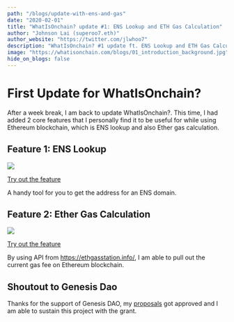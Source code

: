```yaml
---
path: "/blogs/update-with-ens-and-gas"
date: "2020-02-01"
title: "WhatIsOnchain? update #1: ENS Lookup and ETH Gas Calculation"
author: "Johnson Lai (superoo7.eth)"
author_website: "https://twitter.com/jlwhoo7"
description: "WhatIsOnchain? #1 update ft. ENS Lookup and ETH Gas Calculation"
image: "https://whatisonchain.com/blogs/01_introduction_background.jpg"
hide_on_blogs: false
---
```


# First Update for WhatIsOnchain?

After a week break, I am back to update WhatIsOnchain?. This time, I had added 2 core features that I personally find it to be useful for while using Ethereum blockchain, which is ENS lookup and also Ether gas calculation.

## Feature 1: ENS Lookup

![](/blogs/03_ens.png)

[Try out the feature](/coins/ethereum/ens)

A handy tool for you to get the address for an ENS domain.

## Feature 2: Ether Gas Calculation

![](/blogs/03_eth_gas.png)

[Try out the feature](/coins/ethereum/info)

By using API from https://ethgasstation.info/, I am able to pull out the current gas fee on Ethereum blockchain.

## Shoutout to Genesis Dao

Thanks for the support of Genesis DAO, my [proposals](https://alchemy.daostack.io/dao/0x294f999356ed03347c7a23bcbcf8d33fa41dc830/proposal/0xb967781a8fbde196875d542ad223ff5b187740aac07db9212228c534256db96a) got approved and I am able to sustain this project with the grant.
